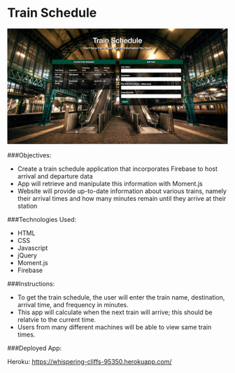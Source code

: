 # Train Schedule
![alt tag](https://github.com/melissag13/train_schedule/blob/master/assets/images/Screen%20Shot%202016-08-31%20at%209.18.08%20PM.png)

###Objectives:
* Create a train schedule application that incorporates Firebase to host arrival and departure data
* App will retrieve and manipulate this information with Moment.js
* Website will provide up-to-date information about various trains, namely their arrival times and how many minutes remain until they arrive at their station

###Technologies Used:
* HTML
* CSS
* Javascript
* jQuery
* Moment.js
* Firebase

###Instructions:

* To get the train schedule, the user will enter the train name, destination, arrival time, and frequency in minutes.
* This app will calculate when the next train will arrive; this should be relatvie to the current time.
* Users from many different machines will be able to view same train times.



###Deployed App:

Heroku: https://whispering-cliffs-95350.herokuapp.com/

